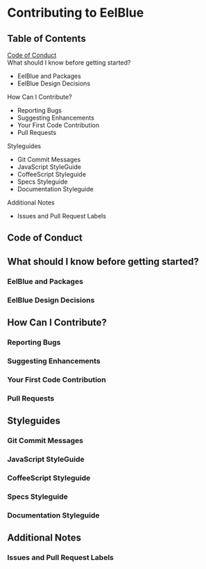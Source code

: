 # Contributing to EelBlue



## Table of Contents  
[Code of Conduct](#code-of-conduct)  
What should I know before getting started?

* EelBlue and Packages
* EelBlue Design Decisions

How Can I Contribute?

* Reporting Bugs
* Suggesting Enhancements
* Your First Code Contribution
* Pull Requests


Styleguides

* Git Commit Messages
* JavaScript StyleGuide
* CoffeeScript Styleguide
* Specs Styleguide
* Documentation Styleguide

Additional Notes

* Issues and Pull Request Labels



## Code of Conduct

## What should I know before getting started?

### EelBlue and Packages

### EelBlue Design Decisions

## How Can I Contribute?

### Reporting Bugs

### Suggesting Enhancements

### Your First Code Contribution

### Pull Requests

## Styleguides

### Git Commit Messages

### JavaScript StyleGuide

### CoffeeScript Styleguide

### Specs Styleguide

### Documentation Styleguide

## Additional Notes

### Issues and Pull Request Labels
